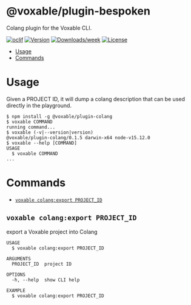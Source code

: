 @voxable/plugin-bespoken
========================

Colang plugin for the Voxable CLI.

[![oclif](https://img.shields.io/badge/cli-oclif-brightgreen.svg)](https://oclif.io)
[![Version](https://img.shields.io/npm/v/@voxable/plugin-bespoken.svg)](https://npmjs.org/package/@voxable/plugin-colang)
[![Downloads/week](https://img.shields.io/npm/dw/@voxable/plugin-bespoken.svg)](https://npmjs.org/package/@voxable/colang-bespoken)
[![License](https://img.shields.io/npm/l/@voxable/plugin-bespoken.svg)](https://github.com/voxable/plugin-colang/blob/master/package.json)

<!-- toc -->
* [Usage](#usage)
* [Commands](#commands)
<!-- tocstop -->
# Usage

Given a PROJECT ID, it will dump a colang description that can be used directly in the playground. 

<!-- usage -->
```sh-session
$ npm install -g @voxable/plugin-colang
$ voxable COMMAND
running command...
$ voxable (-v|--version|version)
@voxable/plugin-colang/0.1.5 darwin-x64 node-v15.12.0
$ voxable --help [COMMAND]
USAGE
  $ voxable COMMAND
...
```
<!-- usagestop -->
# Commands
<!-- commands -->
* [`voxable colang:export PROJECT_ID`](#voxable-bespokentransform-project_id)

## `voxable colang:export PROJECT_ID`

export a Voxable project into Colang

```
USAGE
  $ voxable colang:export PROJECT_ID

ARGUMENTS
  PROJECT_ID  project ID

OPTIONS
  -h, --help  show CLI help

EXAMPLE
  $ voxable colang:export PROJECT_ID
```

<!-- commandsstop -->
